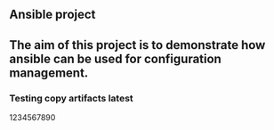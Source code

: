 ## Ansible project

## The aim of this  project is to demonstrate how ansible can be used for configuration management.

### Testing copy artifacts latest
1234567890
##
